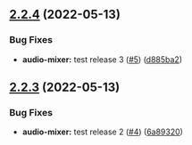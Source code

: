 ## [2.2.4](https://github.com/rjunsk/me-playground/compare/v2.2.3...v2.2.4) (2022-05-13)


### Bug Fixes

* **audio-mixer:** test release 3 ([#5](https://github.com/rjunsk/me-playground/issues/5)) ([d885ba2](https://github.com/rjunsk/me-playground/commit/d885ba2b9a7dc39a0911106da959dc3647ead0d1))



## [2.2.3](https://github.com/rjunsk/me-playground/compare/6a893204951e7018666f392749abd548f4a1f672...v2.2.3) (2022-05-13)


### Bug Fixes

* **audio-mixer:** test release 2 ([#4](https://github.com/rjunsk/me-playground/issues/4)) ([6a89320](https://github.com/rjunsk/me-playground/commit/6a893204951e7018666f392749abd548f4a1f672))



